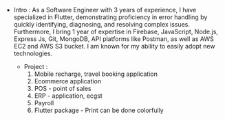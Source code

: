 - Intro : 
		As a Software Engineer with 3 years of experience, I have specialized in Flutter, demonstrating proficiency in error handling by quickly identifying, diagnosing, and resolving complex issues. Furthermore, I bring 1 year of expertise in Firebase, JavaScript, Node.js, Express Js, Git, MongoDB, API platforms like Postman, as well as AWS EC2 and AWS S3 bucket. I am known for my ability to easily adopt new technologies.

	- Project :
		1. Mobile recharge, travel booking application 
		2. Ecommerce application 
		3. POS - point of sales
		4. ERP - application, ecgst
		5. Payroll
		6. Flutter package - Print can be done colorfully